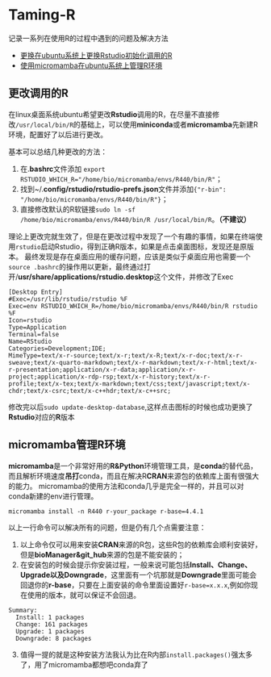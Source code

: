 # Taming-R
记录一系列在使用R的过程中遇到的问题及解决方法

- [更换在ubuntu系统上更换Rstudio初始化调用的R](#更改调用的R)
- [使用micromamba在ubuntu系统上管理R环境](#micromamba管理R环境)

## 更改调用的R

在linux桌面系统ubuntu希望更改**Rstudio**调用的R，在尽量不直接修改`/usr/local/bin/R`的基础上，可以使用**miniconda**或者**micromamba**先新建R环境，配置好了以后进行更改。

基本可以总结几种更改的方法：

1. 在.**bashrc**文件添加 `export RSTUDIO_WHICH_R="/home/bio/micromamba/envs/R440/bin/R"`；
2. 找到~/.**config/rstudio/rstudio-prefs.json**文件并添加`{"r-bin": "/home/bio/micromamba/envs/R440/bin/R"}`；
3. 直接修改默认的R软链接`sudo ln -sf /home/bio/micromamba/envs/R440/bin/R /usr/local/bin/R`。**（不建议）**

理论上更改完就生效了，但是在更改过程中发现了一个有趣的事情，如果在终端使用`rstudio`启动Rstudio，得到正确R版本，如果是点击桌面图标，发现还是原版本。
最终发现是存在桌面应用的缓存问题，应该是类似于桌面应用也需要一个`source .bashrc`的操作用以更新，最终通过打开/**usr/share/applications/rstudio.desktop**这个文件，并修改了Exec

```
[Desktop Entry]
#Exec=/usr/lib/rstudio/rstudio %F
Exec=env RSTUDIO_WHICH_R=/home/bio/micromamba/envs/R440/bin/R rstudio %F
Icon=rstudio
Type=Application
Terminal=false
Name=RStudio
Categories=Development;IDE;
MimeType=text/x-r-source;text/x-r;text/x-R;text/x-r-doc;text/x-r-sweave;text/x-quarto-markdown;text/x-r-markdown;text/x-r-html;text/x-r-presentation;application/x-r-data;application/x-r-project;application/x-rdp-rsp;text/x-r-history;text/x-r-profile;text/x-tex;text/x-markdown;text/css;text/javascript;text/x-chdr;text/x-csrc;text/x-c++hdr;text/x-c++src;
```

修改完以后`sudo update-desktop-database`,这样点击图标的时候也成功更换了**Rstudio**对应的**R**版本

## micromamba管理R环境

**micromamba**是一个非常好用的**R&Python**环境管理工具，是**conda**的替代品，而且解析环境速度**吊打**conda，而且在解决R**CRAN**来源包的依赖库上面有很强大的能力。
micromamba的使用方法和conda几乎是完全一样的，并且可以对conda新建的env进行管理。

```
micromamba install -n R440 r-your_package r-base=4.4.1
```

以上一行命令可以解决所有的问题，但是仍有几个点需要注意：
1. 以上命令仅可以用来安装**CRAN**来源的R包，这些R包的依赖库会顺利安装好，但是**bioManager&git_hub**来源的包是不能安装的；
2. 在安装包的时候会提示你安装过程，一般来说可能包括**Install、Change、Upgrade以及Downgrade**，这里面有一个坑那就是**Downgrade**里面可能会回退你的**r-base**，只要在上面安装的命令里面设置好`r-base=x.x.x`,例如你现在使用的版本，就可以保证不会回退。
```
Summary:
  Install: 1 packages
  Change: 161 packages
  Upgrade: 1 packages
  Downgrade: 8 packages
```
3. 值得一提的就是这种安装方法我认为比在R内部`install.packages()`强太多了，用了micromamba都想吧conda弃了
